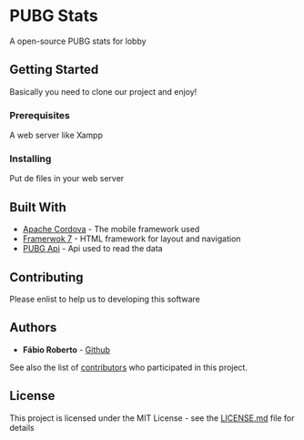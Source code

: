 # PUBG Stats

A open-source PUBG stats for lobby

## Getting Started

Basically you need to clone our project and enjoy!

### Prerequisites

A web server like Xampp 

### Installing

Put de files in your web server


## Built With

* [Apache Cordova](https://cordova.apache.org/) - The mobile framework used
* [Framerwok 7](https://maven.apache.org/) - HTML framework for layout and navigation
* [PUBG Api](https://rometools.github.io/rome/) - Api used to read the data

## Contributing

Please enlist to help us to developing this software

## Authors

* **Fábio Roberto** - [Github](https://github.com/fabbbyu)

See also the list of [contributors](https://github.com/fabbbyu/pubgstats/contributors) who participated in this project.

## License

This project is licensed under the MIT License - see the [LICENSE.md](LICENSE.md) file for details